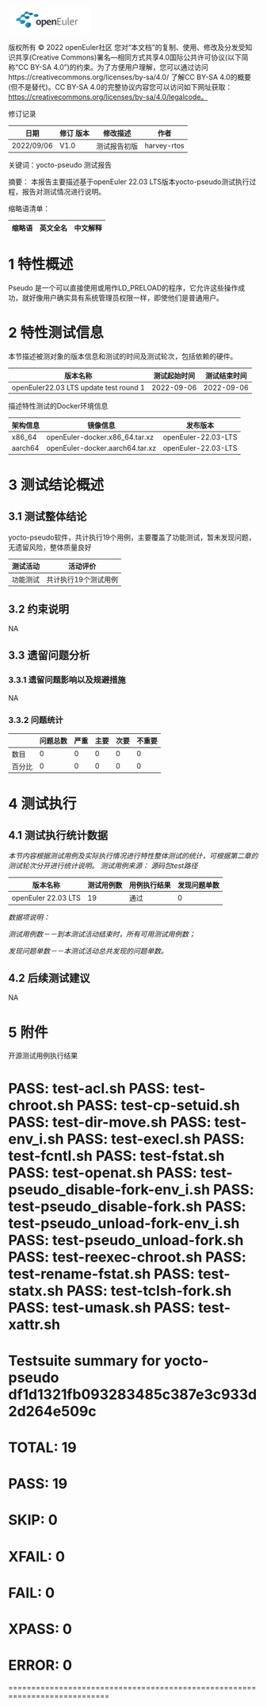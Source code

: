 ![openEuler ico](../../images/openEuler.png)

版权所有 © 2022  openEuler社区
 您对“本文档”的复制、使用、修改及分发受知识共享(Creative Commons)署名—相同方式共享4.0国际公共许可协议(以下简称“CC BY-SA 4.0”)的约束。为了方便用户理解，您可以通过访问https://creativecommons.org/licenses/by-sa/4.0/ 了解CC BY-SA 4.0的概要 (但不是替代)。CC BY-SA 4.0的完整协议内容您可以访问如下网址获取：https://creativecommons.org/licenses/by-sa/4.0/legalcode。

修订记录

| 日期           | 修订        版本 | 修改描述           | 作者         |
| -------------- | --------------- | ------------------- | ------------ |
| 2022/09/06     |   V1.0          |      测试报告初版   | harvey-rtos  |

关键词：yocto-pseudo 测试报告 

摘要：
    本报告主要描述基于openEuler 22.03 LTS版本yocto-pseudo测试执行过程，报告对测试情况进行说明。

缩略语清单：

| 缩略语 | 英文全名 | 中文解释 |
| ------ | -------- | -------- |

# 1     特性概述

Pseudo 是一个可以直接使用或用作LD_PRELOAD的程序，它允许这些操作成功，就好像用户确实具有系统管理员权限一样，即使他们是普通用户。

# 2     特性测试信息

本节描述被测对象的版本信息和测试的时间及测试轮次，包括依赖的硬件。

| 版本名称                               | 测试起始时间 | 测试结束时间 |
| -------------------------------------- | ------------ | ------------ |
| openEuler22.03 LTS update test round 1 | 2022-09-06   | 2022-09-06   |

描述特性测试的Docker环境信息

| 架构信息 | 镜像信息                        | 发布版本            |
| -------- | --------------------------------| ------------------- |
|  x86_64  | openEuler-docker.x86_64.tar.xz  | openEuler-22.03-LTS |
|  aarch64 | openEuler-docker.aarch64.tar.xz | openEuler-22.03-LTS |

# 3     测试结论概述

## 3.1   测试整体结论

   yocto-pseudo软件，共计执行19个用例，主要覆盖了功能测试，暂未发现问题，无遗留风险，整体质量良好

| 测试活动 | 活动评价            |
| -------- | ------------------- |
| 功能测试 | 共计执行19个测试用例 |

## 3.2   约束说明

NA

## 3.3   遗留问题分析

### 3.3.1 遗留问题影响以及规避措施

NA

### 3.3.2 问题统计

|        | 问题总数 | 严重 | 主要 | 次要 | 不重要 |
| ------ | -------- | ---- | ---- | ---- | ------ |
| 数目   | 0        | 0    | 0    | 0    | 0      |
| 百分比 | 0        | 0    | 0    | 0    | 0      |

# 4     测试执行

## 4.1   测试执行统计数据

*本节内容根据测试用例及实际执行情况进行特性整体测试的统计，可根据第二章的测试轮次分开进行统计说明。*
*测试用例来源：*
*源码包test路径*

| 版本名称            | 测试用例数 | 用例执行结果 | 发现问题单数 |
| ------------------- | ---------- | ------------ | ------------ |
| openEuler 22.03 LTS | 19         | 通过         | 0            |


*数据项说明：*

*测试用例数－－到本测试活动结束时，所有可用测试用例数；*

*发现问题单数－－本测试活动总共发现的问题单数。*

## 4.2   后续测试建议

NA

# 5     附件

开源测试用例执行结果

PASS: test-acl.sh
PASS: test-chroot.sh
PASS: test-cp-setuid.sh
PASS: test-dir-move.sh
PASS: test-env_i.sh
PASS: test-execl.sh
PASS: test-fcntl.sh
PASS: test-fstat.sh
PASS: test-openat.sh
PASS: test-pseudo_disable-fork-env_i.sh
PASS: test-pseudo_disable-fork.sh
PASS: test-pseudo_unload-fork-env_i.sh
PASS: test-pseudo_unload-fork.sh
PASS: test-reexec-chroot.sh
PASS: test-rename-fstat.sh
PASS: test-statx.sh
PASS: test-tclsh-fork.sh
PASS: test-umask.sh
PASS: test-xattr.sh
============================================================================
Testsuite summary for yocto-pseudo df1d1321fb093283485c387e3c933d2d264e509c
============================================================================
# TOTAL: 19
# PASS:  19
# SKIP:  0
# XFAIL: 0
# FAIL:  0
# XPASS: 0
# ERROR: 0
============================================================================


